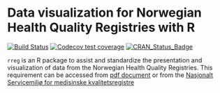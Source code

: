 # Data visualization for Norwegian Health Quality Registries with R

 <!-- badges: start -->
[![Build Status](https://travis-ci.org/ybkamaleri/rreg.png?branch=master)](https://travis-ci.org/ybkamaleri/rreg)
[![Codecov test coverage](https://codecov.io/gh/ybkamaleri/rreg/branch/master/graph/badge.svg)](https://codecov.io/gh/ybkamaleri/rreg?branch=master)
[![CRAN_Status_Badge](https://www.r-pkg.org/badges/version/rreg)](https://cran.r-project.org/package=rreg)
 <!-- badges: end -->


`rreg` is an R package to assist and standardize the presentation and visualization of data from the Norwegian Health Quality Registries. This requirement can be accessed from [pdf document](https://www.kvalitetsregistre.no/sites/default/files/off-standardisering.pdf) or from the [Nasjonalt Servicemiljø for medisinske kvalitetsregistre](https://www.kvalitetsregistre.no/resultater-til-publisering-pa-nett) 
